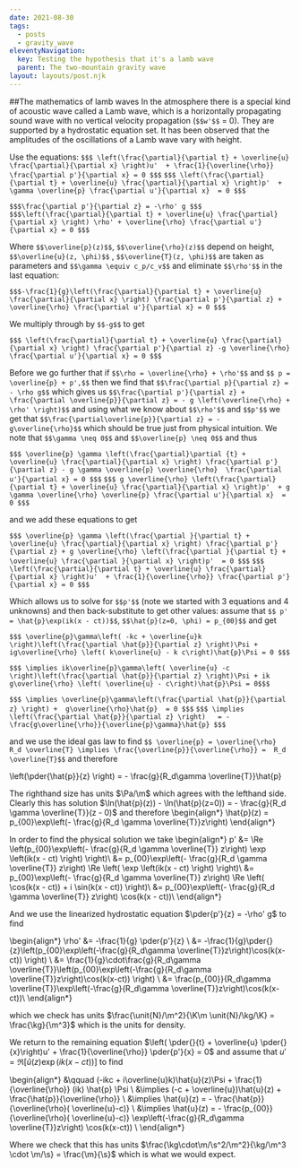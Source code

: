 ```yaml
---
date: 2021-08-30
tags:
  - posts
  - gravity_wave
eleventyNavigation:
  key: Testing the hypothesis that it's a lamb wave
  parent: The two-mountain gravity wave
layout: layouts/post.njk
---
```



##The mathematics of lamb waves
In the atmosphere there is a special kind of acoustic wave called a Lamb wave, which is a horizontally propagating sound wave 
with no vertical velocity propagation (`$$w'$$` = 0). They are supported by a hydrostatic equation set. It has been observed that the amplitudes of the oscillations of a Lamb wave vary with height.

Use the equations: 
`$$$ \left(\frac{\partial}{\partial t} + \overline{u} \frac{\partial}{\partial x} \right)u'  + \frac{1}{\overline{\rho}} \frac{\partial p'}{\partial x} = 0 $$$`
`$$$ \left(\frac{\partial}{\partial t} + \overline{u} \frac{\partial}{\partial x} \right)p'  + \gamma \overline{p} \frac{\partial u'}{\partial x}  = 0 $$$`

`$$$\frac{\partial p'}{\partial z} = -\rho' g $$$`
`$$$\left(\frac{\partial}{\partial t} + \overline{u} \frac{\partial}{\partial x} \right) \rho' + \overline{\rho} \frac{\partial u'}{\partial x} = 0 $$$` 


Where `$$\overline{p}(z)$$`,  `$$\overline{\rho}(z)$$` depend on height, `$$\overline{u}(z, \phi)$$` , `$$\overline{T}(z, \phi)$$` are taken as parameters and `$$\gamma \equiv c_p/c_v$$`
and eliminate `$$\rho'$$` in the last equation:

`$$$-\frac{1}{g}\left(\frac{\partial}{\partial t} + \overline{u} \frac{\partial}{\partial x} \right) \frac{\partial p'}{\partial z} + \overline{\rho} \frac{\partial u'}{\partial x} = 0 $$$`

We multiply through by `$$-g$$` to get 


`$$$ \left(\frac{\partial}{\partial t} + \overline{u} \frac{\partial}{\partial x} \right) \frac{\partial p'}{\partial z} -g \overline{\rho} \frac{\partial u'}{\partial x} = 0 $$$`

Before we go further that if `$$\rho = \overline{\rho} + \rho'$$` and `$$ p = \overline{p} + p',$$` then we find that `$$\frac{\partial p}{\partial z} = - \rho g$$` which gives us `$$\frac{\partial p'}{\partial z} + \frac{\partial \overline{p}}{\partial z} = - g \left(\overline{\rho} + \rho' \right)$$` and using what we know 
about `$$\rho'$$` and `$$p'$$` we get that `$$\frac{\partial\overline{p}}{\partial z} = -g\overline{\rho}$$` which should be true just from physical intuition. We note that `$$\gamma \neq 0$$` and `$$\overline{p} \neq 0$$` and thus

`$$$ \overline{p} \gamma \left(\frac{\partial}\partial {t} + \overline{u} \frac{\partial}{\partial x} \right) \frac{\partial p'}{\partial z} - g \gamma \overline{p} \overline{\rho}  \frac{\partial u'}{\partial x} = 0 $$$`
`$$$ g \overline{\rho} \left(\frac{\partial}{\partial t} + \overline{u} \frac{\partial}{\partial x} \right)p'  + g \gamma \overline{\rho} \overline{p} \frac{\partial u'}{\partial x}  = 0 $$$`

and we add these equations to get 


`$$$ \overline{p} \gamma \left(\frac{\partial }{\partial t} + \overline{u} \frac{\partial}{\partial x} \right) \frac{\partial p'}{\partial z} + g \overline{\rho} \left(\frac{\partial }{\partial t} + \overline{u} \frac{\partial }{\partial x} \right)p'  = 0 $$$`
`$$$ \left(\frac{\partial}{\partial t} + \overline{u} \frac{\partial}{\partial x} \right)u'  + \frac{1}{\overline{\rho}} \frac{\partial p'}{\partial x} = 0 $$$`


Which allows us to solve for `$$p'$$` (note we started with 3 equations and 4 unknowns) and then back-substitute to get other values: assume that `$$ p' = \hat{p}\exp(ik(x - ct))$$`, `$$\hat{p}(z=0, \phi) = p_{00}$$` and get


`$$$ \overline{p}\gamma\left( -kc + \overline{u}k \right)\left(\frac{\partial \hat{p}}{\partial z} \right)\Psi + ig\overline{\rho} \left( k\overline{u} - k c\right)\hat{p}\Psi = 0 $$$`

`$$$ \implies ik\overline{p}\gamma\left( \overline{u} -c \right)\left(\frac{\partial \hat{p}}{\partial z} \right)\Psi + ik g\overline{\rho} \left( \overline{u} - c\right)\hat{p}\Psi = 0$$$`

`$$$ \implies \overline{p}\gamma\left(\frac{\partial \hat{p}}{\partial z} \right) +  g\overline{\rho}\hat{p}  = 0 $$$`
`$$$ \implies \left(\frac{\partial \hat{p}}{\partial z} \right)   = -\frac{g\overline{\rho}}{\overline{p}\gamma}\hat{p} $$$`


and we use the ideal gas law to find `$$ \overline{p} = \overline{\rho} R_d \overline{T} \implies \frac{\overline{p}}{\overline{\rho}} =  R_d \overline{T}$$` and therefore

  \left(\pder{\hat{p}}{z} \right) = - \frac{g}{R_d\gamma \overline{T}}\hat{p}

The righthand size has units $\Pa/\m$ which agrees with the lefthand side. Clearly this has solution $\ln(\hat{p}(z)) - \ln(\hat{p}(z=0)) = - \frac{g}{R_d \gamma \overline{T}}(z - 0)$ and therefore
\begin{align*}
    \hat{p}(z) = p_{00}\exp\left(- \frac{g}{R_d \gamma \overline{T}}z\right)
\end{align*}

In order to find the physical solution we take 
\begin{align*}
    p' &= \Re \left(p_{00}\exp\left(- \frac{g}{R_d \gamma \overline{T}} z\right) \exp \left(ik(x - ct) \right)  \right)\\
    &= p_{00}\exp\left(- \frac{g}{R_d \gamma \overline{T}} z\right) \Re \left( \exp \left(ik(x - ct) \right)  \right)\\
    &= p_{00}\exp\left(- \frac{g}{R_d \gamma \overline{T}} z\right) \Re \left( \cos(k(x - ct)) + i \sin(k(x - ct)) \right)\\
    &= p_{00}\exp\left(- \frac{g}{R_d \gamma \overline{T}} z\right) \cos(k(x - ct))\\
\end{align*}


And we use the linearized hydrostatic equation $\pder{p'}{z} = -\rho' g$ to find

\begin{align*}
    \rho' &= -\frac{1}{g} \pder{p'}{z} \\
    &= -\frac{1}{g}\pder{}{z}\left(p_{00}\exp\left(-\frac{g}{R_d\gamma \overline{T}}z\right)\cos(k(x-ct))  \right) \\
    &= \frac{1}{g}\cdot\frac{g}{R_d\gamma \overline{T}}\left(p_{00}\exp\left(-\frac{g}{R_d\gamma \overline{T}}z\right)\cos(k(x-ct))  \right) \\
    &= \frac{p_{00}}{R_d\gamma \overline{T}}\exp\left(-\frac{g}{R_d\gamma \overline{T}}z\right)\cos(k(x-ct))\\
\end{align*}

which we check has units $\frac{\unit{N}/\m^2}{\K\m \unit{N}/\kg/\K} = \frac{\kg}{\m^3}$ which is the units for density. 

We return to the remaining equation $\left(
\pder{}{t} + \overline{u} \pder{}{x}\right)u' + \frac{1}{\overline{\rho}} \pder{p'}{x} = 0$ and assume that $u' = \Re \left[\hat{u}(z) \exp(ik(x-ct)) \right]$ to find

\begin{align*}
   &\qquad (-ikc + i\overline{u}k)\hat{u}(z)\Psi + \frac{1}{\overline{\rho}} (ik) \hat{p} \Psi \\
   &\implies (-c + \overline{u})\hat{u}(z) + \frac{\hat{p}}{\overline{\rho}}   \\
    &\implies \hat{u}(z)  = - \frac{\hat{p}}{\overline{\rho}( \overline{u}-c)}   \\
    &\implies \hat{u}(z)  = - \frac{p_{00}}{\overline{\rho}( \overline{u}-c)} \exp\left(-\frac{g}{R_d\gamma \overline{T}}z\right) \cos(k(x-ct)) \\
\end{align*}

Where we check that this has units $\frac{\kg\cdot\m/\s^2/\m^2}{\kg/\m^3 \cdot \m/\s} = \frac{\m}{\s}$ which is what we would expect.

